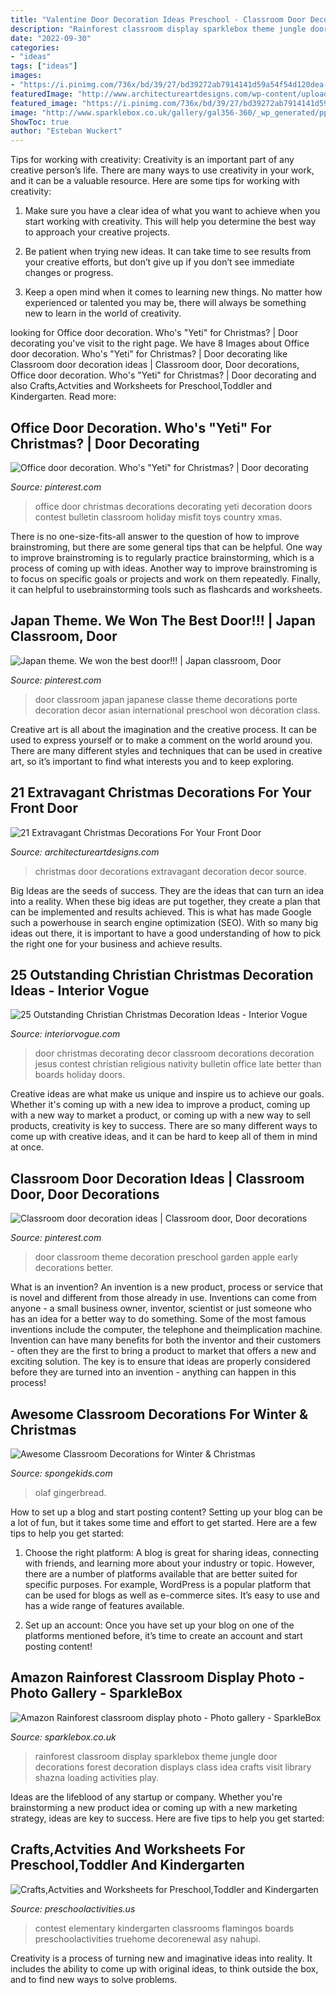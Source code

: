 ```yaml
---
title: "Valentine Door Decoration Ideas Preschool - Classroom Door Decoration Ideas"
description: "Rainforest classroom display sparklebox theme jungle door decorations forest decoration displays class idea crafts visit library shazna loading activities play"
date: "2022-09-30"
categories:
- "ideas"
tags: ["ideas"]
images:
- "https://i.pinimg.com/736x/bd/39/27/bd39272ab7914141d59a54f54d120dea--office-doors-holiday-decorations.jpg"
featuredImage: "http://www.architectureartdesigns.com/wp-content/uploads/2016/11/10-41-630x840.jpg"
featured_image: "https://i.pinimg.com/736x/bd/39/27/bd39272ab7914141d59a54f54d120dea--office-doors-holiday-decorations.jpg"
image: "http://www.sparklebox.co.uk/gallery/gal356-360/_wp_generated/pp7679dc52_02.jpg"
ShowToc: true
author: "Esteban Wuckert"
---
```



Tips for working with creativity:
Creativity is an important part of any creative person’s life. There are many ways to use creativity in your work, and it can be a valuable resource. Here are some tips for working with creativity:
1. Make sure you have a clear idea of what you want to achieve when you start working with creativity. This will help you determine the best way to approach your creative projects.

2. Be patient when trying new ideas. It can take time to see results from your creative efforts, but don’t give up if you don’t see immediate changes or progress.

3. Keep a open mind when it comes to learning new things. No matter how experienced or talented you may be, there will always be something new to learn in the world of creativity.


	

		
looking for Office door decoration. Who&#039;s &quot;Yeti&quot; for Christmas? | Door decorating you've visit to the right page. We have 8 Images about Office door decoration. Who&#039;s &quot;Yeti&quot; for Christmas? | Door decorating like Classroom door decoration ideas | Classroom door, Door decorations, Office door decoration. Who&#039;s &quot;Yeti&quot; for Christmas? | Door decorating and also Crafts,Actvities and Worksheets for Preschool,Toddler and Kindergarten. Read more:
		
    
## Office Door Decoration. Who&#039;s &quot;Yeti&quot; For Christmas? | Door Decorating

<img loading=lazy src="https://i.pinimg.com/736x/bd/39/27/bd39272ab7914141d59a54f54d120dea--office-doors-holiday-decorations.jpg" onerror="this.onerror=null;this.src='https://tse3.mm.bing.net/th?id=OIP.SdzsBd7uaM6JkmQo7QrCegHaNK&amp;pid=15.1';" alt="Office door decoration. Who&#039;s &quot;Yeti&quot; for Christmas? | Door decorating">

_Source: pinterest.com_

>office door christmas decorations decorating yeti decoration doors contest bulletin classroom holiday misfit toys country xmas. 

	

There is no one-size-fits-all answer to the question of how to improve brainstroming, but there are some general tips that can be helpful. One way to improve brainstroming is to regularly practice brainstorming, which is a process of coming up with ideas. Another way to improve brainstroming is to focus on specific goals or projects and work on them repeatedly. Finally, it can helpful to usebrainstorming tools such as flashcards and worksheets.

    
## Japan Theme. We Won The Best Door!!! | Japan Classroom, Door

<img loading=lazy src="https://i.pinimg.com/736x/1d/99/f8/1d99f8d205c74c5c7a5354e72366b308--classroom-door-classroom-ideas.jpg" onerror="this.onerror=null;this.src='https://tse1.mm.bing.net/th?id=OIP.nuh-Yyyl2ct7QycwbNzh4QHaJ4&amp;pid=15.1';" alt="Japan theme. We won the best door!!! | Japan classroom, Door">

_Source: pinterest.com_

>door classroom japan japanese classe theme decorations porte decoration decor asian international preschool won décoration class. 

	

Creative art is all about the imagination and the creative process. It can be used to express yourself or to make a comment on the world around you. There are many different styles and techniques that can be used in creative art, so it’s important to find what interests you and to keep exploring.

    
## 21 Extravagant Christmas Decorations For Your Front Door

<img loading=lazy src="http://www.architectureartdesigns.com/wp-content/uploads/2016/11/10-41-630x840.jpg" onerror="this.onerror=null;this.src='https://tse1.mm.bing.net/th?id=OIP.lVf5Stvhz_8XdW0LylHXGAHaJ4&amp;pid=15.1';" alt="21 Extravagant Christmas Decorations For Your Front Door">

_Source: architectureartdesigns.com_

>christmas door decorations extravagant decoration decor source. 

	

Big Ideas are the seeds of success. They are the ideas that can turn an idea into a reality. When these big ideas are put together, they create a plan that can be implemented and results achieved. This is what has made Google such a powerhouse in search engine optimization (SEO). With so many big ideas out there, it is important to have a good understanding of how to pick the right one for your business and achieve results.

    
## 25 Outstanding Christian Christmas Decoration Ideas - Interior Vogue

<img loading=lazy src="http://interiorvogue.com/wp-content/uploads/2016/09/Christmas-Door-Decorating-Contest.jpg" onerror="this.onerror=null;this.src='https://tse3.mm.bing.net/th?id=OIP.BMPM7b80SZ89U73DmgRpOQHaJ4&amp;pid=15.1';" alt="25 Outstanding Christian Christmas Decoration Ideas - Interior Vogue">

_Source: interiorvogue.com_

>door christmas decorating decor classroom decorations decoration jesus contest christian religious nativity bulletin office late better than boards holiday doors. 

	

Creative ideas are what make us unique and inspire us to achieve our goals. Whether it's coming up with a new idea to improve a product, coming up with a new way to market a product, or coming up with a new way to sell products, creativity is key to success. There are so many different ways to come up with creative ideas, and it can be hard to keep all of them in mind at once.

    
## Classroom Door Decoration Ideas | Classroom Door, Door Decorations

<img loading=lazy src="https://i.pinimg.com/736x/e2/43/6a/e2436aabaa815b5cd74d515e50a7e04c.jpg" onerror="this.onerror=null;this.src='https://tse2.mm.bing.net/th?id=OIP.h_UEKiS7MVvuSHF8KHIyJQHaNL&amp;pid=15.1';" alt="Classroom door decoration ideas | Classroom door, Door decorations">

_Source: pinterest.com_

>door classroom theme decoration preschool garden apple early decorations better. 

	

What is an invention?
An invention is a new product, process or service that is novel and different from those already in use. Inventions can come from anyone - a small business owner, inventor, scientist or just someone who has an idea for a better way to do something. Some of the most famous inventions include the computer, the telephone and theimplication machine. 
Invention can have many benefits for both the inventor and their customers - often they are the first to bring a product to market that offers a new and exciting solution. The key is to ensure that ideas are properly considered before they are turned into an invention - anything can happen in this process!

    
## Awesome Classroom Decorations For Winter &amp; Christmas

<img loading=lazy src="https://spongekids.com/wp-content/uploads/2016/11/christmas-bulletin-board/11-christmas-bulletin-board-ideas.jpg" onerror="this.onerror=null;this.src='https://tse4.mm.bing.net/th?id=OIP.-oGVygNx6HDeWuoJd_VFhAHaJ4&amp;pid=15.1';" alt="Awesome Classroom Decorations for Winter &amp; Christmas">

_Source: spongekids.com_

>olaf gingerbread. 

	

How to set up a blog and start posting content?
Setting up your blog can be a lot of fun, but it takes some time and effort to get started. Here are a few tips to help you get started:
1. Choose the right platform: A blog is great for sharing ideas, connecting with friends, and learning more about your industry or topic. However, there are a number of platforms available that are better suited for specific purposes. For example, WordPress is a popular platform that can be used for blogs as well as e-commerce sites. It’s easy to use and has a wide range of features available.

2. Set up an account: Once you have set up your blog on one of the platforms mentioned before, it’s time to create an account and start posting content!

    
## Amazon Rainforest Classroom Display Photo - Photo Gallery - SparkleBox

<img loading=lazy src="http://www.sparklebox.co.uk/gallery/gal356-360/_wp_generated/pp7679dc52_02.jpg" onerror="this.onerror=null;this.src='https://tse3.mm.bing.net/th?id=OIP.Hp-J8iLZfoBaMNBv_64-ggHaJ4&amp;pid=15.1';" alt="Amazon Rainforest classroom display photo - Photo gallery - SparkleBox">

_Source: sparklebox.co.uk_

>rainforest classroom display sparklebox theme jungle door decorations forest decoration displays class idea crafts visit library shazna loading activities play. 

	

Ideas are the lifeblood of any startup or company. Whether you're brainstorming a new product idea or coming up with a new marketing strategy, ideas are key to success. Here are five tips to help you get started: 

    
## Crafts,Actvities And Worksheets For Preschool,Toddler And Kindergarten

<img loading=lazy src="https://www.preschoolactivities.us/wp-content/uploads/2015/03/Owl-Christmas-Holiday-Classroom-Door.jpg" onerror="this.onerror=null;this.src='https://tse3.mm.bing.net/th?id=OIP.ZQw0aZnqc5WeF6BAmtkUHAHaJ4&amp;pid=15.1';" alt="Crafts,Actvities and Worksheets for Preschool,Toddler and Kindergarten">

_Source: preschoolactivities.us_

>contest elementary kindergarten classrooms flamingos boards preschoolactivities truehome decorenewal asy nahupi. 

	

Creativity is a process of turning new and imaginative ideas into reality. It includes the ability to come up with original ideas, to think outside the box, and to find new ways to solve problems.

